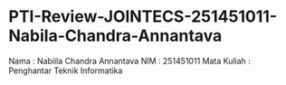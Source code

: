 # PTI-Review-JOINTECS-251451011-Nabila-Chandra-Annantava
Nama : Nabiila Chandra Annantava
NIM : 251451011
Mata Kuliah : Penghantar Teknik Informatika
